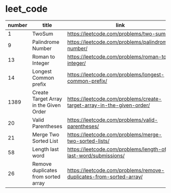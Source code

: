 # leet_code

| number | title                                  | link                                                                  |
| ------ | -------------------------------------- | --------------------------------------------------------------------- |
| 1      | TwoSum                                 | https://leetcode.com/problems/two-sum/                                |
| 9      | Palindrome Number                      | https://leetcode.com/problems/palindrome-number/                      |
| 13     | Roman to Integer                       | https://leetcode.com/problems/roman-to-integer/                       |
| 14     | Longest Common prefix                  | https://leetcode.com/problems/longest-common-prefix/                  |
| 1389   | Create Target Array in the Given Order | https://leetcode.com/problems/create-target-array-in-the-given-order/ |
| 20     | Valid Parentheses                      | https://leetcode.com/problems/valid-parentheses/                      |
| 21     | Merge Two Sorted List                  | https://leetcode.com/problems/merge-two-sorted-lists/                 |
| 58     | Length last word                       | https://leetcode.com/problems/length-of-last-word/submissions/        |
| 26     | Remove duplicates from sorted array    | https://leetcode.com/problems/remove-duplicates-from-sorted-array/    |
